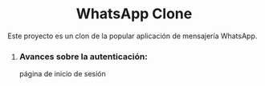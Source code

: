 <h1 align="center">WhatsApp Clone</h1> 

<p> Este proyecto es un clon de la popular aplicación de mensajería WhatsApp. </p>

1. ### Avances sobre la autenticación:
    página de inicio de sesión
    
